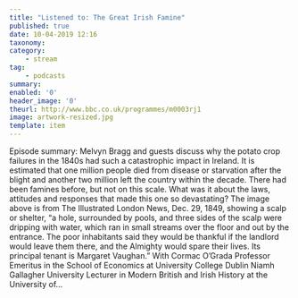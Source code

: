 ```yaml
---
title: "Listened to: The Great Irish Famine"
published: true
date: 10-04-2019 12:16
taxonomy:
category:
	- stream
tag:
	- podcasts
summary:
enabled: '0'
header_image: '0'
theurl: http://www.bbc.co.uk/programmes/m0003rj1
image: artwork-resized.jpg
template: item
---
```

 
Episode summary: Melvyn Bragg and guests discuss why the potato crop failures in the 1840s had such a catastrophic impact in Ireland. It is estimated that one million people died from disease or starvation after the blight and another two million left the country within the decade. There had been famines before, but not on this scale. What was it about the laws, attitudes and responses that made this one so devastating? The image above is from The Illustrated London News, Dec. 29, 1849, showing a scalp or shelter, “a hole, surrounded by pools, and three sides of the scalp were dripping with water, which ran in small streams over the floor and out by the entrance. The poor inhabitants said they would be thankful if the landlord would leave them there, and the Almighty would spare their lives. Its principal tenant is Margaret Vaughan.” With Cormac O’Grada Professor Emeritus in the School of Economics at University College Dublin Niamh Gallagher University Lecturer in Modern British and Irish History at the University of…

